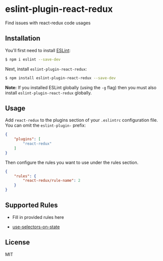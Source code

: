 # eslint-plugin-react-redux

Find issues with react-redux code usages

## Installation

You'll first need to install [ESLint](http://eslint.org):

```bash
$ npm i eslint --save-dev
```

Next, install `eslint-plugin-react-redux`:

```bash
$ npm install eslint-plugin-react-redux --save-dev
```

**Note:** If you installed ESLint globally (using the `-g` flag) then you must also install `eslint-plugin-react-redux` globally.

## Usage

Add `react-redux` to the plugins section of your `.eslintrc` configuration file. You can omit the `eslint-plugin-` prefix:

```json
{
    "plugins": [
        "react-redux"
    ]
}
```


Then configure the rules you want to use under the rules section.

```json
{
    "rules": {
        "react-redux/rule-name": 2
    }
}
```

## Supported Rules

* Fill in provided rules here
- [use-selectors-on-state](docs/rules/use-selectors-on-state)

## License

MIT
